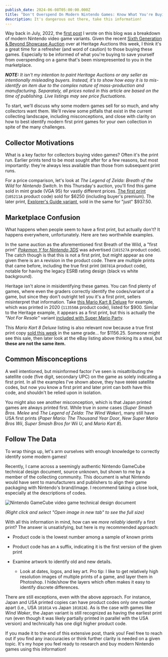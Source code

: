 ```yaml
---
publish_date: 2024-06-08T05:00:00.000Z
title: "Don't Overspend On Modern Nintendo Games: Know What You're Buying!"
description: It's dangerous out there, take this information!
---
```

Way back in July, 2022, the [first post](https://www.afew.games/essays/decoding-modern-nintendo-print-variants) I wrote on this blog was a breakdown of modern Nintendo video game variants. Given the recent [Sixth Generation & Beyond Showcase Auction](https://comics.ha.com/c/auction-home.zx?saleNo=44255&ic=breadcrumb-comics-121913-interior) over at Heritage Auctions this week, I think it's a great time for a refresher (and word of caution) to those buying these games. Especially to be informed of what you're buying to save yourself from overspending on a game that's been misrepresented to you in the marketplace.

_**N﻿OTE:** It isn't my intention to paint Heritage Auctions or any seller as intentionally misleading buyers. Instead, it's to show how easy it is to mis-identify an item due to the complex nature of mass-production and manufacturing. Separately, all prices noted in this article are based on the time of publishing. Live listings may see price fluctuations._

T﻿o start, we'll discuss why some modern games sell for so much, and why collectors want them. We'll review some pitfalls that exist in the current collecting landscape, including misconceptions, and close with clarity on how to best identify modern first print games for your own collection in spite of the many challenges.

## C﻿ollector Motivations

What is a key factor for collectors buying video games? Often it's the print run. Earlier prints tend to be most sought after for a few reasons, but most importantly: they're always less available than those from subsequent print runs.

For a price comparison, let's look at *The Legend of Zelda: Breath of the Wild* for *Nintendo Switch*. In this Thursday's auction, you'll find this game sold in mint grade (VGA 95) for vastly different prices. [The first print](https://comics.ha.com/itm/video-games/nintendo/the-legend-of-zelda-breath-of-the-wild-vga-95-mint-sealed-105211a-first-production-switch-nintendo-2017-usa/a/44255-79042.s?ic4=GalleryView-Thumbnail-071515) (`105211A` product code) sold for $6250 (including buyer's premium). The later print, [Explorer's Guide variant](https://comics.ha.com/itm/video-games/nintendo/the-legend-of-zelda-breath-of-the-wild-vga-95-mint-sealed-starter-pack-switch-nintendo-2018-usa/a/44255-79045.s?ic4=GalleryView-ShortDescription-071515), sold in the same for "just" $937.50.

## Marketplace Confusion

What happens when people seem to have a first print, but actually don't? It happens everywhere, unfortunately. Here are two worthwhile examples.

In the same auction as the aforementioned first Breath of the Wild, a "first print" [*Pokemon Y* for *Nintendo 3DS*](https://comics.ha.com/itm/video-games/nintendo/pokemon-y-vga-90-nm-mt-sealed-101527a-first-production-3ds-nintendo-2013-usa/a/44255-79027.s?ic4=GalleryView-Thumbnail-071515) was advertised (`101527A` product code). The catch though is that this is not a first print, but might appear as one given there is an `A` revision in the product code. There are multiple prints that came before, including the true first print (`80781A` product code), notable for having the legacy ESRB rating design (black vs white background).

Heritage isn't alone in misidentifying these games. You can find plenty of games, where even the graders correctly identify the codes/variant of a game, but since they don't outright tell you it's a first print, sellers misinterpret that information. Take [this Mario Kart 8 Deluxe](https://www.ebay.com/itm/115932572041) for example, which was printed in 2020 (`113550A` product code), listed for $900. Similar to the Heritage example, it appears as a first print, but this is actually the *"Not For Resale"* variant [included with Super Mario Party](https://www.target.com/p/mario-kart-8-deluxe-super-mario-party-double-pack-nintendo-switch/-/A-80960673#lnk=sametab).

This *Mario Kart 8 Deluxe* listing is also relevant now because a true first print copy [sold this week](https://comics.ha.com/c/auction-home.zx?saleNo=44255&ic=breadcrumb-comics-121913-interior) in the same grade... for $1156.25. Someone might see this sale, then later look at the eBay listing above thinking its a steal, but **these are not the same item.**

## Common Misconceptions

A well intentioned, but misinformed factor I've seen is misattributing the satellite code (five digit, secondary UPC) on the game as solely indicating a first print. In all the examples I've shown above, they have `00000` satellite codes, but now you know a first print and later print can both have this code, and shouldn't be relied upon in isolation.

You might also see another misconception, which is that Japan printed games are always printed first. While true in *some* cases (*Super Smash Bros. Melee* and *The Legend of Zelda: The Wind Waker*), many still have USA first prints (*Paper Mario: The Thousand Year Door*, *New Super Mario Bros Wii*, *Super Smash Bros for Wii U*, and *Mario Kart 8*).

## F﻿ollow The Data

T﻿o wrap things up, let's arm ourselves with enough knowledge to correctly identify some modern games!

R﻿ecently, I came across a seemingly authentic Nintendo GameCube technical design document, source unknown, but shown to me by a member of the collecting community. This document is what Nintendo would have sent to manufacturers and publishers to align their game packaging with Nintendo's brand/image. I recommend taking a close look, especially at the descriptions of codes.

![Nintendo GameCube video game technical design document](/uploads/2024-06-08-18_05_25-2024-06-08-18_04_38-arc.png.png)

*(﻿Right click and select "Open image in new tab" to see the full size)*

W﻿ith all this information in mind, how can we *more reliably* identify a first print? The answer is unsatisfying, but here is my recommended approach:

* Product code is the lowest number among a sample of known prints
* P﻿roduct code has an `A` suffix, indicating it is the first version of the given print
* Examine artwork to identify old and new details.

  * Look at dates, logos, and key art. Pro tip: I like to get relatively high resolution images of multiple prints of a game, and layer them in Photoshop. I hide/show the layers which often makes it easy to identify discrete differences.

T﻿here are still exceptions, even with the above approach. For instance, Japan and USA printed copies can have product codes only one number apart (i.e., USA `10101A` vs Japan `10102A`). As is the case with games like *Wind Waker*, the Japan variant is still recognized as having the earliest print run (even though it was likely partially printed in parallel with the USA version) and technically has one digit higher product code.

I﻿f you made it to the end of this extensive post, thank you! Feel free to reach out if you find any inaccuracies or think further clarity is needed on a given topic. It's my hope you feel ready to research and buy modern Nintendo games using this information!